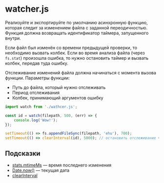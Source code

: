 # watcher.js
Реализуйте и экспортируйте по умолчанию асинхронную функцию, которая следит за изменением файла с заданной переодичностью. Функция должна возвращать идентификатор таймера, запущенного внутри.

Если файл был изменён со времени предыдущей проверки, то необходимо вызвать колбек. Если во время анализа файла (через `fs.stat`) произошла ошибка, то нужно остановить таймер и вызвать колбек, передав туда ошибку.

Отслеживание изменений файла должна начинаться с момента вызова функции. Параметры функции:
* Путь до файла, который нужно отслеживать
* Период отслеживания
* Колбек, принимающий аргументов ошибку

```js
import watch from './wathcer.js';

const id = watch(filepath, 500, (err) => {
    console.log('Wow!');
});

setTimeout(() => fs.appendFileSync(filepath, 'ehu'), 700);
setTimeout(() => clearInterval(id), 5000); // остановить отслеживание через 5 секунд
```

## Подсказки
* [stats.mtimeMs](https://nodejs.org/api/fs.html#statsmtimems) — время последнего изменения
* [Date.now()](https://developer.mozilla.org/en-US/docs/Web/JavaScript/Reference/Global_Objects/Date/now) — текущая дата
* [clearInterval](https://www.w3schools.com/jsref/met_win_clearinterval.asp)